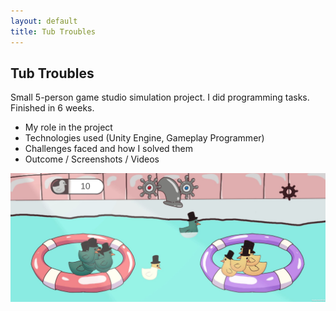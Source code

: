 ```yaml
---
layout: default
title: Tub Troubles
---
```


<div id="project-detail">
  <h2>Tub Troubles</h2>

  <p>
    Small 5-person game studio simulation project. I did programming tasks. Finished in 6 weeks.
  </p>

  <p>
    <ul>
      <li>My role in the project</li>
      <li>Technologies used (Unity Engine, Gameplay Programmer)</li>
      <li>Challenges faced and how I solved them</li>
      <li>Outcome / Screenshots / Videos</li>
    </ul>
  </p>

  <img src="/assets/images/tub_troubles_cover.jpg" alt="Tub Troubles Cover">
</div>
